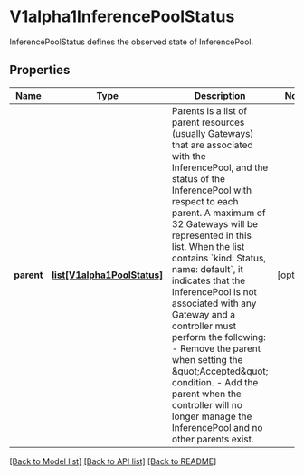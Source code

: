 # V1alpha1InferencePoolStatus

InferencePoolStatus defines the observed state of InferencePool.
## Properties
Name | Type | Description | Notes
------------ | ------------- | ------------- | -------------
**parent** | [**list[V1alpha1PoolStatus]**](V1alpha1PoolStatus.md) | Parents is a list of parent resources (usually Gateways) that are associated with the InferencePool, and the status of the InferencePool with respect to each parent.  A maximum of 32 Gateways will be represented in this list. When the list contains &#x60;kind: Status, name: default&#x60;, it indicates that the InferencePool is not associated with any Gateway and a controller must perform the following:   - Remove the parent when setting the \&quot;Accepted\&quot; condition.  - Add the parent when the controller will no longer manage the InferencePool    and no other parents exist. | [optional] 

[[Back to Model list]](../README.md#documentation-for-models) [[Back to API list]](../README.md#documentation-for-api-endpoints) [[Back to README]](../README.md)


